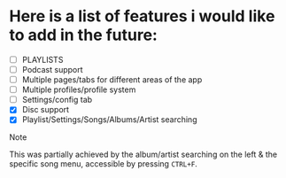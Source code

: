 # Here is a list of features i would like to add in the future:

- [ ] PLAYLISTS
- [ ] Podcast support
- [ ] Multiple pages/tabs for different areas of the app
- [ ] Multiple profiles/profile system
- [ ] Settings/config tab
- [x] Disc support
- [x] Playlist/Settings/Songs/Albums/Artist searching
> [!NOTE]
> This was partially achieved by the album/artist searching on the left & the specific song menu, accessible by pressing `CTRL+F`.